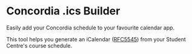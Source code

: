 # Concordia .ics Builder

Easily add your Concordia schedule to your favourite calendar app.

This tool helps you generate an iCalendar ([RFC5545](https://datatracker.ietf.org/doc/html/rfc5545)) from your Student Centre's course schedule.

